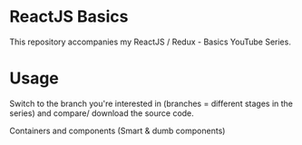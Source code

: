 # ReactJS Basics

This repository accompanies my ReactJS / Redux - Basics YouTube Series.

# Usage
Switch to the branch you're interested in (branches = different stages in the series) and compare/ download the source code.

Containers and components (Smart & dumb components)

